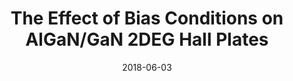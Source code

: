 ---
title: "The Effect of Bias Conditions on AlGaN/GaN 2DEG Hall Plates"
collection: publications
permalink: /publication/2018-06-03-Hall_1
date: 2018-06-03
venue: 'Solid-State Sensors, Actuators and Microsystems Workshop'
citation: 'Dowling, K.M, Alpert, H.S., Zhang, P., Ramirez, A.N., Yalamarthy, A.S., Köck, H., Ausserlechner, U., and Senesky, D.G. , &quot;The Effect of Bias Conditions on AlGaN/GaN 2DEG Hall Plates,&quot; In Proceedings of Solid-State Sensors, Actuators and Microsystems Workshop, Hilton Head, SC, 2018'
---